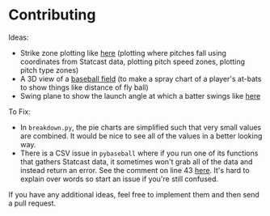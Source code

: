 # Contributing

Ideas:

- Strike zone plotting like [here](https://baseballsavant.mlb.com/visuals/profile?pitch_type=&batter=&pitcher=&balls=&strikes=&year=2016&min_strikes=0&bucket_size=.5&chart_type=swings&player_id=&position=&player_name=) (plotting where pitches fall using coordinates from Statcast data, plotting pitch speed zones, plotting pitch type zones)
- A 3D view of a [baseball field](https://baseballsavant.mlb.com/hr_derby) (to make a spray chart of a player's at-bats to show things like distance of fly ball)
- Swing plane to show the launch angle at which a batter swings like [here](https://www.google.com/search?biw=1280&bih=639&tbm=isch&sa=1&ei=6MB9WuLsKcGyzwK6g7bwBg&q=launch+angle+baseball&oq=launch+angle+baseball&gs_l=psy-ab.3..0j0i24k1l3.24808.26328.0.26453.12.12.0.0.0.0.83.781.12.12.0....0...1c.1.64.psy-ab..0.12.774...0i7i30k1j0i67k1j0i13k1j0i8i7i30k1j0i8i30k1.0.pQgnhiXo93w#imgrc=T7I-AFy7qRGFGM:)

To Fix:
- In `breakdown.py`, the pie charts are simplified such that very small values are combined. It would be nice to see all of the values in a better looking way.
- There is a CSV issue in `pybaseball` where if you run one of its functions that gathers Statcast data, it sometimes won't grab all of the data and instead return an error. See the comment on line 43 [here](https://github.com/jldbc/pybaseball/blob/master/pybaseball/statcast.py). It's hard to explain over words so start an issue if you're still confused.

If you have any additional ideas, feel free to implement them and then send a pull request.
